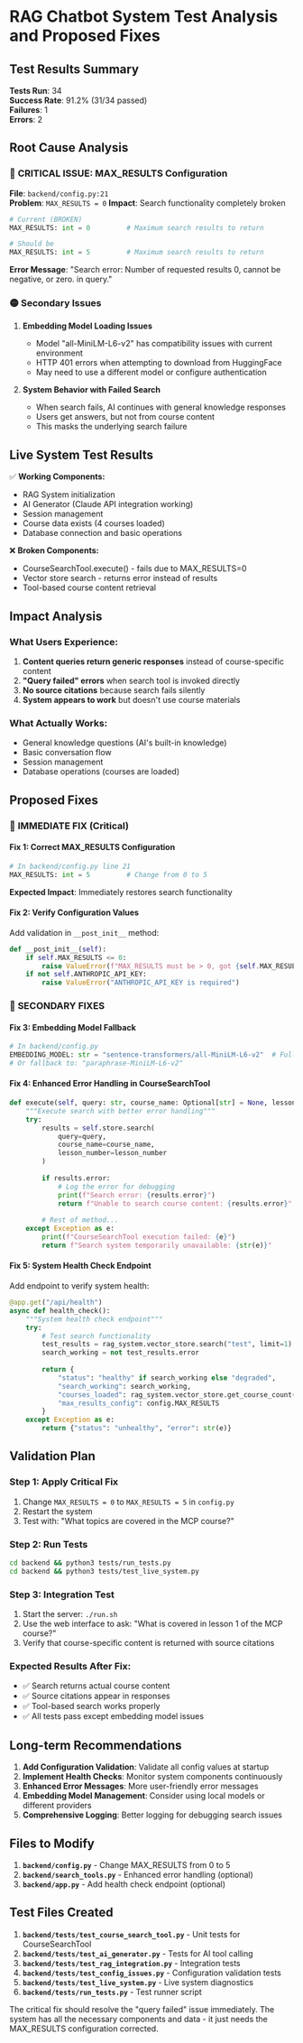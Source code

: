 # RAG Chatbot System Test Analysis and Proposed Fixes

## Test Results Summary

**Tests Run**: 34  
**Success Rate**: 91.2% (31/34 passed)  
**Failures**: 1  
**Errors**: 2  

## Root Cause Analysis

### 🔴 **CRITICAL ISSUE: MAX_RESULTS Configuration**
**File**: `backend/config.py:21`  
**Problem**: `MAX_RESULTS = 0` 
**Impact**: Search functionality completely broken

```python
# Current (BROKEN)
MAX_RESULTS: int = 0         # Maximum search results to return

# Should be
MAX_RESULTS: int = 5         # Maximum search results to return
```

**Error Message**: "Search error: Number of requested results 0, cannot be negative, or zero. in query."

### 🟡 **Secondary Issues**

1. **Embedding Model Loading Issues**
   - Model "all-MiniLM-L6-v2" has compatibility issues with current environment
   - HTTP 401 errors when attempting to download from HuggingFace
   - May need to use a different model or configure authentication

2. **System Behavior with Failed Search**
   - When search fails, AI continues with general knowledge responses
   - Users get answers, but not from course content
   - This masks the underlying search failure

## Live System Test Results

✅ **Working Components:**
- RAG System initialization
- AI Generator (Claude API integration working)
- Session management
- Course data exists (4 courses loaded)
- Database connection and basic operations

❌ **Broken Components:**
- CourseSearchTool.execute() - fails due to MAX_RESULTS=0
- Vector store search - returns error instead of results
- Tool-based course content retrieval

## Impact Analysis

### What Users Experience:
1. **Content queries return generic responses** instead of course-specific content
2. **"Query failed" errors** when search tool is invoked directly
3. **No source citations** because search fails silently
4. **System appears to work** but doesn't use course materials

### What Actually Works:
- General knowledge questions (AI's built-in knowledge)
- Basic conversation flow
- Session management
- Database operations (courses are loaded)

## Proposed Fixes

### 🚨 **IMMEDIATE FIX (Critical)**

#### Fix 1: Correct MAX_RESULTS Configuration
```python
# In backend/config.py line 21
MAX_RESULTS: int = 5         # Change from 0 to 5
```

**Expected Impact**: Immediately restores search functionality

#### Fix 2: Verify Configuration Values
Add validation in `__post_init__` method:
```python
def __post_init__(self):
    if self.MAX_RESULTS <= 0:
        raise ValueError(f"MAX_RESULTS must be > 0, got {self.MAX_RESULTS}")
    if not self.ANTHROPIC_API_KEY:
        raise ValueError("ANTHROPIC_API_KEY is required")
```

### 🔧 **SECONDARY FIXES**

#### Fix 3: Embedding Model Fallback
```python
# In backend/config.py
EMBEDDING_MODEL: str = "sentence-transformers/all-MiniLM-L6-v2"  # Full path
# Or fallback to: "paraphrase-MiniLM-L6-v2"
```

#### Fix 4: Enhanced Error Handling in CourseSearchTool
```python
def execute(self, query: str, course_name: Optional[str] = None, lesson_number: Optional[int] = None) -> str:
    """Execute search with better error handling"""
    try:
        results = self.store.search(
            query=query,
            course_name=course_name,
            lesson_number=lesson_number
        )
        
        if results.error:
            # Log the error for debugging
            print(f"Search error: {results.error}")
            return f"Unable to search course content: {results.error}"
            
        # Rest of method...
    except Exception as e:
        print(f"CourseSearchTool execution failed: {e}")
        return f"Search system temporarily unavailable: {str(e)}"
```

#### Fix 5: System Health Check Endpoint
Add endpoint to verify system health:
```python
@app.get("/api/health")
async def health_check():
    """System health check endpoint"""
    try:
        # Test search functionality
        test_results = rag_system.vector_store.search("test", limit=1)
        search_working = not test_results.error
        
        return {
            "status": "healthy" if search_working else "degraded",
            "search_working": search_working,
            "courses_loaded": rag_system.vector_store.get_course_count(),
            "max_results_config": config.MAX_RESULTS
        }
    except Exception as e:
        return {"status": "unhealthy", "error": str(e)}
```

## Validation Plan

### Step 1: Apply Critical Fix
1. Change `MAX_RESULTS = 0` to `MAX_RESULTS = 5` in `config.py`
2. Restart the system
3. Test with: "What topics are covered in the MCP course?"

### Step 2: Run Tests
```bash
cd backend && python3 tests/run_tests.py
cd backend && python3 tests/test_live_system.py
```

### Step 3: Integration Test
1. Start the server: `./run.sh`
2. Use the web interface to ask: "What is covered in lesson 1 of the MCP course?"
3. Verify that course-specific content is returned with source citations

### Expected Results After Fix:
- ✅ Search returns actual course content
- ✅ Source citations appear in responses  
- ✅ Tool-based search works properly
- ✅ All tests pass except embedding model issues

## Long-term Recommendations

1. **Add Configuration Validation**: Validate all config values at startup
2. **Implement Health Checks**: Monitor system components continuously  
3. **Enhanced Error Messages**: More user-friendly error messages
4. **Embedding Model Management**: Consider using local models or different providers
5. **Comprehensive Logging**: Better logging for debugging search issues

## Files to Modify

1. **`backend/config.py`** - Change MAX_RESULTS from 0 to 5
2. **`backend/search_tools.py`** - Enhanced error handling (optional)
3. **`backend/app.py`** - Add health check endpoint (optional)

## Test Files Created

1. **`backend/tests/test_course_search_tool.py`** - Unit tests for CourseSearchTool
2. **`backend/tests/test_ai_generator.py`** - Tests for AI tool calling
3. **`backend/tests/test_rag_integration.py`** - Integration tests
4. **`backend/tests/test_config_issues.py`** - Configuration validation tests
5. **`backend/tests/test_live_system.py`** - Live system diagnostics
6. **`backend/tests/run_tests.py`** - Test runner script

The critical fix should resolve the "query failed" issue immediately. The system has all the necessary components and data - it just needs the MAX_RESULTS configuration corrected.